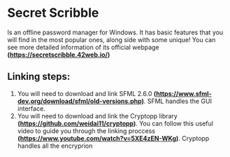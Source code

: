 # Secret Scribble
Is an offline password manager for Windows. It has basic features that you will find in the most popular ones, along side with some unique! You can see more detailed information of its official webpage **(https://secretscribble.42web.io/)**
## Linking steps:
1. You will need to download and link SFML 2.6.0 **(https://www.sfml-dev.org/download/sfml/old-versions.php)**. SFML handles the GUI interface.
2. You will need to download and link the Cryptopp library **(https://github.com/weidai11/cryptopp)**. You can follow this useful video to guide you through the linking proccess **(https://www.youtube.com/watch?v=5XE4zEN-WKg)**. Cryptopp handles all the encryprion
